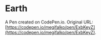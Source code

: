 # Earth

A Pen created on CodePen.io. Original URL: [https://codepen.io/megifalko/pen/ExbKeyZ](https://codepen.io/megifalko/pen/ExbKeyZ).


